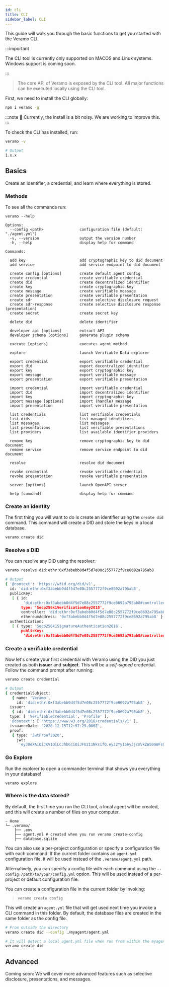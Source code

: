 ```yaml
---
id: cli
title: CLI
sidebar_label: CLI
---
```


This guide will walk you through the basic functions to get you started with the Veramo CLI.

:::important

The CLI tool is currently only supported on MACOS and Linux systems. Windows support is coming soon.

:::

> The core API of Veramo is exposed by the CLI tool. All major functions can be executed locally using the CLI tool.

First, we need to install the CLI globally:

```bash
npm i veramo -g
```

:::note
:hear_no_evil: Currently, the install is a bit noisy. We are working to improve this.
:::

To check the CLI has installed, run:

```bash
veramo -v

# Output
1.x.x
```

## Basics

Create an identifier, a credential, and learn where everything is stored.

### Methods

To see all the commands run:

```
veramo --help

Options:
  --config <path>                configuration file (default: "./agent.yml")
  -v, --version                  output the version number
  -h, --help                     display help for command

Commands:

  add key                        add cryptographic key to did document
  add service                    add service endpoint to did document

  create config [options]        create default agent config
  create credential              create verifiable credential
  create did                     create decentralized identifier
  create key                     create cryptographic key
  create message                 create verifiable message
  create presentation            create verifiable presentation
  create sdr                     create selective disclosure request
  create sdr-response            create selective disclosure response (presentation)
  create secret                  create secret key

  delete did                     delete identifier

  developer api [options]        extract API
  developer schema [options]     generate plugin schema

  execute [options]              executes agent method

  explore                        launch Verifiable Data explorer

  export credential              export verifiable credential
  export did                     export decentralized identifier
  export key                     export cryptographic key
  export message                 export verifiable message
  export presentation            export verifiable presentation

  import credential              import verifiable credential
  import did                     import decentralized identifier
  import key                     import cryptographic key
  import message [options]       import (handle) message
  import presentation            import verifiable presentation

  list credentials               list verifiable credentials
  list dids                      list managed identifiers
  list messages                  list messages
  list presentations             list verifiable presentations
  list providers                 list available identifier providers

  remove key                     remove cryptographic key to did document
  remove service                 remove service endpoint to did document

  resolve                        resolve did document

  revoke credential              revoke verifiable credential
  revoke presentation            revoke verifiable presentation

  server [options]               launch OpenAPI server

  help [command]                 display help for command
```

### Create an identity

The first thing you will want to do is create an identifier using the `create did` command. This command will create a DID and store the keys in a local database.

```bash
veramo create did
```

### Resolve a DID

You can resolve any DID using the resolver:

```bash
veramo resolve did:ethr:0xf3abebb0d4f5d7e08c2557772f9ce8692a795ab8

# Output
{ '@context': 'https://w3id.org/did/v1',
  id: 'did:ethr:0xf3abebb0d4f5d7e08c2557772f9ce8692a795ab8',
  publicKey:
   [ { id:
        'did:ethr:0xf3abebb0d4f5d7e08c2557772f9ce8692a795ab8#controller',
       type: 'Secp256k1VerificationKey2018',
       controller: 'did:ethr:0xf3abebb0d4f5d7e08c2557772f9ce8692a795ab8',
       ethereumAddress: '0xf3abebb0d4f5d7e08c2557772f9ce8692a795ab8' } ],
  authentication:
   [ { type: 'Secp256k1SignatureAuthentication2018',
       publicKey:
        'did:ethr:0xf3abebb0d4f5d7e08c2557772f9ce8692a795ab8#controller' } ] }
```

### Create a verifiable credential

Now let's create your first credential with Veramo using the DID you just created as both **issuer** and **subject**. This will be a _self-signed_ credential. Follow the command prompt after running:

```bash
veramo create credential

# Output
{ credentialSubject:
   { name: 'Veramo',
     id: 'did:ethr:0xf3abebb0d4f5d7e08c2557772f9ce8692a795ab8' },
  issuer:
   { id: 'did:ethr:0xf3abebb0d4f5d7e08c2557772f9ce8692a795ab8' },
  type: [ 'VerifiableCredential', 'Profile' ],
  '@context': [ 'https://www.w3.org/2018/credentials/v1' ],
  issuanceDate: '2020-12-15T12:57:25.000Z',
  proof:
   { type: 'JwtProof2020',
     jwt:
      'eyJ0eXAiOiJKV1QiLCJhbGciOiJFUzI1NksifQ.eyJ2YyI6eyJjcmVkZW50aWFsU3ViamVjdCI6eyJuYW1lIjoiVmVyYW1vIn0sIkBjb250ZXh0IjpbImh0dHBzOi8vd3d3LnczLm9yZy8yMDE4L2NyZWRlbnRpYWxzL3YxIl0sInR5cGUiOlsiVmVyaWZpYWJsZUNyZWRlbnRpYWwiLCJQcm9maWxlIl19LCJzdWIiOiJkaWQ6ZXRocjoweGYzYWJlYmIwZDRmNWQ3ZTA4YzI1NTc3NzJmOWNlODY5MmE3OTVhYjgiLCJuYmYiOjE2MDgwMzcwNDUsImlzcyI6ImRpZDpldGhyOjB4ZjNhYmViYjBkNGY1ZDdlMDhjMjU1Nzc3MmY5Y2U4NjkyYTc5NWFiOCJ9.X8UCc-wU2nt3BDvXKp3TT2syb4Gl7_F2IVSZNo_NIcihY8xloQBkhnezsBpTDJkfcRBfKwuEb9yPqGjZGmVpWQ' } }

```

### Go Explore

Run the explorer to open a commander terminal that shows you everything in your database!

```
veramo explore
```

### Where is the data stored?

By default, the first time you run the CLI tool, a local agent will be created, and this will create a number of files on your computer.

```
~ Home
└─ .veramo/
    ├── .env
    ├── agent.yml # created when you run veramo create-config
    ├── database.sqlite
```

You can also use a per-project configuration or specify a configuration file with each command.
If the current folder contains an `agent.yml` configuration file, it will be used instead of the `.veramo/agent.yml` path.

Alternatively, you can specify a config file with each command using the `--config /path/to/your/config.yml` option. This will be used instead of a per-project or default configuration file.

You can create a configuration file in the current folder by invoking:

> `veramo create config`

This will create an `agent.yml` file that will get used next time you invoke a CLI command in this folder.
By default, the database files are created in the same folder as the config file.

```bash
# From outside the directory
veramo create did --config ./myagent/agent.yml

# It will detect a local agent.yml file when run from within the myagent directory
veramo create did
```

## Advanced

Coming soon: We will cover more advanced features such as selective disclosure, presentations, and messages.
